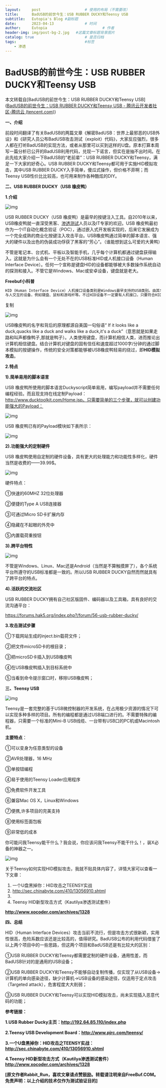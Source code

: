 ```yaml
---
layout:     post   				    # 使用的布局（不需要改）
title:      BadUSB的前世今生：USB RUBBER DUCKY和Teensy USB 				# 标题 
subtitle:   Eutopia's Blog #副标题
date:       2023-04-13 				# 时间
author:     Eutopia 						# 作者
header-img: img/post-bg-2.jpg 	#这篇文章标题背景图片
catalog: true 						# 是否归档
tags:								#标签
    - 渗透
---
```


# BadUSB的前世今生：USB RUBBER DUCKY和Teensy USB

本文转载自[BadUSB的前世今生：USB RUBBER DUCKY和Teensy USB]([BadUSB的前世今生：USB RUBBER DUCKY和Teensy USB - 腾讯云开发者社区-腾讯云 (tencent.com)](https://cloud.tencent.com/developer/article/1036206))

**一、介绍**

前段时间翻译了有关BadUSB的两篇文章《解密BadUSB：世界上最邪恶的USB外设》和《研究人员公布BadUSB攻击测试（exploit）代码》，大家反应强烈，很多人都在打听BadUSB的实现方法，或者从那里可以买到这样的U盘。原本打算本周写一篇分析已公开的BadUSB利用代码，兑现一下诺言，但实在是抽不出时间。在此先给大家介绍一下BadUSB的“老前辈”：USB RUBBER DUCKY和Teensy，满足一下大家的好奇心。USB RUBBER DUCKY和Teensy都可用于实施HID模拟攻击，其中USB RUBBER DUCKY入手简单，傻瓜式操作，但价格不菲啊；而Teensy USB性价比比较高，也可用来制作各种酷炫的DIY。

**二、USB RUBBER DUCKY（USB 橡皮鸭）**

**1.介绍**

![img](https://ask.qcloudimg.com/http-save/yehe-1268449/ed4ijlzf2s.jpeg?imageView2/2/w/2560/h/7000)

USB RUBBER DUCKY（USB 橡皮鸭）是最早的按键注入工具。自2010年以来，USB橡皮鸭就一直深受黑客、[渗透测试](https://cloud.tencent.com/product/wpt?from=20065&from_column=20065)人员以及IT专家的欢迎。USB 橡皮鸭最初作为一个IT自动化概念验证（POC），通过嵌入式开发板实现的，后来它发展成为一个完全成熟的商业化按键注入攻击平台。USB橡皮鸭通过简单的脚本语言、强大的硬件以及出色的伪装成功俘获了黑客的“芳心”。（谁能想到这么可爱的大黄鸭）

不管是笔记本、台式机、平板以及智能手机，几乎每个计算机都通过键盘获得输入。这就是为什么会有一个无处不在的USB标准HID或人机接口设备（Human Interface Device）。任何一个宣称是键盘HID的设备都能够被大多数操作系统自动的探测和接入。不管它是Windows、Mac或安卓设备，键盘就是老大。

**Freebuf小科普**

```javascript
HID（Human Interface Device）人机接口设备类别是Windows最早支持的USB类别。由其名称可以了解HID设备是计算机直接
与人交互的设备，例如键盘、鼠标和游戏杆等。不过HID设备不一定要有人机接口，只要符合HID类别规范，就都是HID设备。
```

复制

![img](https://ask.qcloudimg.com/http-save/yehe-1268449/shli98ytmx.jpeg?imageView2/2/w/2560/h/7000)

USB橡皮鸭的名字和背后的原理都源自美国一句俗语“ If it looks like a duck,quacks like a duck and walks like a duck,it's a duck”（意思就是如果走路和叫声都像鸭子,那就是鸭子）。人类使用键盘，而计算机相信人类，进而推论出计算机相信键盘。结合计算机对键盘的固有信任和速度超过1000字/分钟的通过脚本模拟的按键操作，传统的安全对策都能够被USB橡皮鸭轻易的绕过，即**HID模拟攻击**。

**2.特点**

**1).简单易用的脚本语言**

USB 橡皮鸭所使用的脚本语言Duckyscript简单易用，编写payload并不需要任何编程经验。而且现支持在线定制Payload：http://www.ducktoolkit.com/Home.jsp。只需要简单的三个步骤，就可以创建功能强大的Payload：

![img](https://ask.qcloudimg.com/http-save/yehe-1268449/b04ikzq8e6.jpeg?imageView2/2/w/2560/h/7000)

USB 橡皮鸭已有的Payload模块如下表所示：

![img](https://ask.qcloudimg.com/http-save/yehe-1268449/wfj19szsx9.jpeg?imageView2/2/w/2560/h/7000)

**2).功能强大的定制硬件**

USB 橡皮鸭使用自定制的硬件设备，具有更大的处理能力和功能性多样化，硬件当然是收费的——39.99$。

![img](https://ask.qcloudimg.com/http-save/yehe-1268449/kym8q93sqw.jpeg?imageView2/2/w/2560/h/7000)

硬件特点：

①快速的60MHZ 32位处理器

②便捷的Type A USB连接器

③可通过Micro SD卡扩展内存

④隐藏在不起眼的外壳中

⑤内置载荷重按钮

**3).跨平台特性**

![img](https://ask.qcloudimg.com/http-save/yehe-1268449/qrbeq5wvtg.jpeg?imageView2/2/w/2560/h/7000)

不管是Windows、Linux、Mac还是Android（当然是不算触摸屏了），各个系统平台所遵守的USB标准都是一致的。所以USB RUBBER DUCKY自然而然就具有了跨平台的特点。

**4).活跃的交流社区**

USB RUBBER DUCKY拥有自己社区版固件、编码器以及工具箱，具有良好的交流沟通平台：

https://forums.hak5.org/index.php?/forum/56-usb-rubber-ducky/

**3.攻击测试步骤**

①下载网站生成的inject.bin载荷文件；

②把文件microSD卡的根目录；

③把microSD卡插入到USB橡皮鸭

④在USB橡皮鸭插入到目标系统中

⑤当看到命令提示窗口时，移除USB橡皮鸭；

**三、Teensy USB**

![img](https://ask.qcloudimg.com/http-save/yehe-1268449/ai7k06jlz9.jpeg?imageView2/2/w/2560/h/7000)

Teensy是一套完整的基于USB微控制器的开发系统，在占用极少资源的情况下可以实现多种多样的项目。所有的编程都是通过USB端口进行的。不需要特殊的编程器，只需要一个标准的Mini-B USB线缆、一台带有USB口的PC机或Macintosh机。

**主要特点**：

①可以变身为任意类型的设备

②AVR处理器，16 MHz

③单按钮编程

④易于使用的Teensy Loader应用程序

⑤免费软件开发工具

⑥兼容Mac OS X，Linux和Windows

⑦便携,许多项目的完美支持

⑧使用标签面包板

⑨非常低的成本

你可能问我Teensy能干什么？我会说，你应该问我Teensy不能干什么！，装X必备的神器之一。

![img](https://ask.qcloudimg.com/http-save/yehe-1268449/ldd1fn950p.jpeg?imageView2/2/w/2560/h/7000)

关于Teensy如何实现HID模拟攻击，我就不贴具体内容了，详情大家可以查看一下文章：

1. 一个U盘黑掉你：HID攻击之TEENSY实战
2. http://sec.chinabyte.com/410/13056910.shtml
3. 
4. Teensy HID新型攻击方式（Kautilya渗透测试套件）

**http://www.xocoder.com/archives/1328** 

**四、总结**

HID（Human Interface Devices）攻击当前不流行，但是攻击方式很新颖，实用性很高，危险系数应该还是比较高的，值得研究。BadUSB公布的利用代码借鉴了以上两个项目中的一些思路，但这两个项目和BadUSB还是有比较大的区别：

①USB RUBBER DUCKY和Teensy都需要定制的硬件设备，通用性差，而BadUSB针对的是通用的USB设备；

②USB RUBBER DUCKY和Teensy不能够自动复制传播，仅实现了从USB设备->计算机的单向感染途径，缺少计算机->USB设备的感染途径，仅适用于定点攻击（Targeted attack），危害程度大大削弱；

③USB RUBBER DUCKY和Teensy可以实现HID模拟攻击，尚未实现插入恶意代码的功能；

**参考链接：**

**1.USB Rubber Ducky主页：http://192.64.85.110/index.php**

**2.Teensy USB Development Board：http://www.pjrc.com/teensy/**

**3.一个U盘黑掉你：HID攻击之TEENSY实战：http://sec.chinabyte.com/410/13056910.shtml**

**4.Teensy HID新型攻击方式（Kautilya渗透测试套件）http://www.xocoder.com/archives/1328**

**[原文作者Rabbit_Run，喜欢文章请点赞鼓励。转载请注明来自FreeBuf.COM。免责声明：以上介绍的技术仅作为测试验证目的]**
